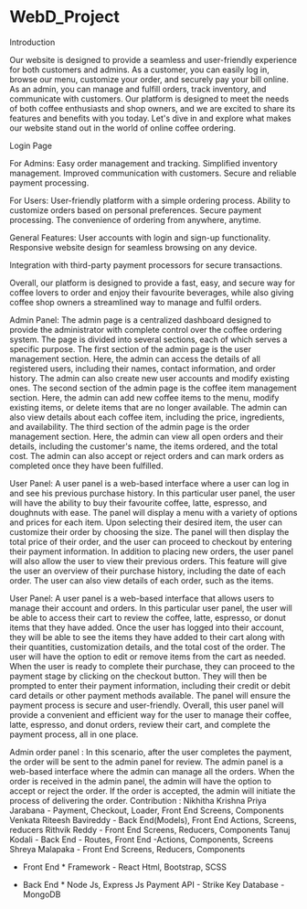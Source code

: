 # WebD_Project
Introduction

Our website is designed to provide a seamless and user-friendly experience for both customers and admins. As a customer, you can easily log in, browse our menu, customize your order, and securely pay your bill online. As an admin, you can manage and fulfill orders, track inventory, and communicate with customers. Our platform is designed to meet the needs of both coffee enthusiasts and shop owners, and we are excited to share its features and benefits with you today. Let's dive in and explore what makes our website stand out in the world of online coffee ordering.

Login Page 


For Admins:
Easy order management and tracking.
Simplified inventory management.
Improved communication with customers.
Secure and reliable payment processing.


For Users:
User-friendly platform with a simple ordering process.
Ability to customize orders based on personal preferences.
Secure payment processing.
The convenience of ordering from anywhere, anytime.


General Features:
User accounts with login and sign-up functionality.
Responsive website design for seamless browsing on any device.


Integration with third-party payment processors for secure transactions.


Overall, our platform is designed to provide a fast, easy, and secure way for coffee lovers to order and enjoy their favourite beverages, while also giving coffee shop owners a streamlined way to manage and fulfil orders.

Admin Panel:
The admin page is a centralized dashboard designed to provide the administrator with complete control over the coffee ordering system. The page is divided into several sections, each of which serves a specific purpose.
The first section of the admin page is the user management section. Here, the admin can access the details of all registered users, including their names, contact information, and order history. The admin can also create new user accounts and modify existing ones.
The second section of the admin page is the coffee item management section. Here, the admin can add new coffee items to the menu, modify existing items, or delete items that are no longer available. The admin can also view details about each coffee item, including the price, ingredients, and availability.
The third section of the admin page is the order management section. Here, the admin can view all open orders and their details, including the customer's name, the items ordered, and the total cost. The admin can also accept or reject orders and can mark orders as completed once they have been fulfilled.

User Panel:
A user panel is a web-based interface where a user can log in and see his previous purchase history. In this particular user panel, the user will have the ability to buy their favourite coffee, latte, espresso, and doughnuts with ease. The panel will display a menu with a variety of options and prices for each item.
Upon selecting their desired item, the user can customize their order by choosing the size. The panel will then display the total price of their order, and the user can proceed to checkout by entering their payment information.
In addition to placing new orders, the user panel will also allow the user to view their previous orders. This feature will give the user an overview of their purchase history, including the date of each order. The user can also view details of each order, such as the items.

User Panel:
A user panel is a web-based interface that allows users to manage their account and orders. In this particular user panel, the user will be able to access their cart to review the coffee, latte, espresso, or donut items that they have added.
Once the user has logged into their account, they will be able to see the items they have added to their cart along with their quantities, customization details, and the total cost of the order. The user will have the option to edit or remove items from the cart as needed.
When the user is ready to complete their purchase, they can proceed to the payment stage by clicking on the checkout button. They will then be prompted to enter their payment information, including their credit or debit card details or other payment methods available. The panel will ensure the payment process is secure and user-friendly.
Overall, this user panel will provide a convenient and efficient way for the user to manage their coffee, latte, espresso, and donut orders, review their cart, and complete the payment process, all in one place.

Admin order panel :
In this scenario, after the user completes the payment, the order will be sent to the admin panel for review. The admin panel is a web-based interface where the admin can manage all the orders.
When the order is received in the admin panel, the admin will have the option to accept or reject the order. If the order is accepted, the admin will initiate the process of delivering the order.
Contribution :
Nikhitha Krishna Priya Jarabana - Payment, Checkout, Loader, Front End Screens, Components
Venkata Riteesh Bavireddy - Back End(Models), Front End Actions, Screens, reducers
Rithvik Reddy - Front End Screens, Reducers, Components
Tanuj Kodali - Back End -  Routes, Front End -Actions, Components, Screens
Shreya Malapaka -  Front End Screens, Reducers, Components

* Front End *
Framework - React 
Html, Bootstrap, SCSS 

* Back End *
Node Js, Express Js
Payment API - Strike Key
Database - MongoDB



